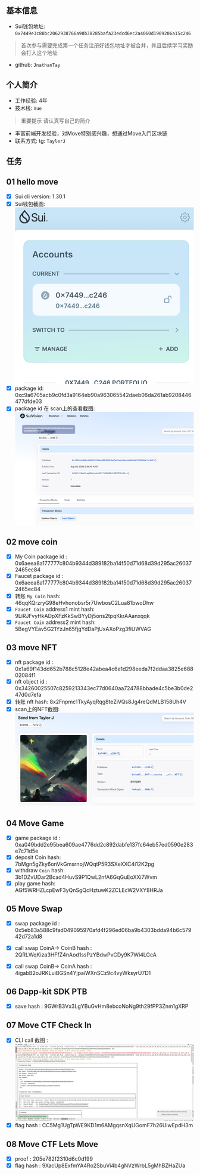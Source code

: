## 基本信息
- Sui钱包地址: `0x7449e3c88bc2062938766a90b38285bafa23edcd6ec2a4060d1909206a15c246`
> 首次参与需要完成第一个任务注册好钱包地址才被合并，并且后续学习奖励会打入这个地址
- github: `JnathanTay`

## 个人简介
- 工作经验: 4年
- 技术栈: `Vue`
> 重要提示 请认真写自己的简介
- 丰富前端开发经验，对Move特别感兴趣，想通过Move入门区块链
- 联系方式: tg: `TaylerJ` 

## 任务

##   01 hello move  
- [x] Sui cli version: 1.30.1
- [x] Sui钱包截图: ![Sui钱包截图](./notes/1_1.png)
- [x] package id:  0xc9a6705acb9c0fd3a9164eb90a963065542daeb06da261ab9208446477dfde03
- [x] package id 在 scan上的查看截图:![Scan截图](./notes/1.png)

##   02 move coin
- [x] My Coin package id : 0x6aeea8a177777c804b9344d389182ba14f50d71d68d39d295ac260372465ec84
- [x] Faucet package id : 0x6aeea8a177777c804b9344d389182ba14f50d71d68d39d295ac260372465ec84
- [x] 转账 `My Coin` hash:  46qqKQrzryG98eHvhonobsr5r7UwbosC2Lua81bwoDhw
- [x] `Faucet Coin` address1 mint hash:  9LiRJFvyHkADpXFzKkSwBYyDj5ons2tpqKkrAAanxqqk
- [x] `Faucet Coin` address2 mint hash: 5BegVYEav5G21YzJn65fjgYdDaPjUxAXoPzg3fiUWVAG

##   03 move NFT
- [x] nft package id :  0x1a69f143dd652b788c5128e42abea4c6e1d298eeda7f2ddaa3825e68802084f1
- [x] nft object id :  0x34260025507c8259213343ec77d0640aa724788bbade4c5be3b0de247d0d7efa
- [x] 转账 nft  hash:  8x2Fnpmc1TkyAyqRqg8teZiVQs8Jg4reQdMLB158Uh4V
- [x] scan上的NFT截图:![Scan截图](./notes/3_1.png)

##   04 Move Game
- [x] game package id : 0xa049bdd2e95bea609ae4776dd2c892dabfe137fc64eb57ed0590e283e7c71d5e
- [x] deposit Coin hash: 7bMgn5gZky6onVkGmsrnojWQqtP5R3SXeXXC4i12K2pg
- [x] withdraw `Coin` hash: 3b1DZvUDar2Bcad4HuvS9P1QwL2nfA6GqGuEoXXi7Wvm
- [x] play game hash: AGf5WRHZLcpEwF3yQnSgQcHztuwK2ZCLEcW2VXY8HRJa

##   05 Move Swap
- [x] swap package id : 0x5eb83a588c9fad049095970afd4f296ed06ba9b4303bdda94b6c57942d72a1d8
- [x] call swap CoinA-> CoinB  hash :  2QRLWqKiza3HFfZ4nAod1ssPzYBdwPvCDy9K7Wi4LGcA
- [x] call swap CoinB-> CoinA  hash : 4igabB2oJRKLuiBGSn4YjpaiWXnSCz9c4vyWksyrU7D1


##   06 Dapp-kit SDK PTB
- [x] save hash : 9GWrB3Vx3LgYBuGvHm8ebcoNoNg9th29fPP3Znm1gXRP

##   07 Move CTF Check In
- [x] CLI call 截图 : ![截图](./notes/7.png)
- [x] flag hash : CC5Mg1UgTpWE9KD1m6AMgqsnXqUGomF7h26UiwEpdH3m

##   08 Move CTF Lets Move
- [x] proof : 205e782f2310d6c0d199
- [x] flag hash : 9XacUp8ExfmYA4Ro2SbuVi4b4gNVzWrbL5gMhBZHaZUa
